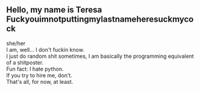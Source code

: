 <!--
**ComradeYellowCitrusFruit/ComradeYellowCitrusFruit** is a ✨ _special_ ✨ repository because its `README.md` (this file) appears on your GitHub profile.

Here are some ideas to get you started:

- 🔭 I’m currently working on ...
- 🌱 I’m currently learning ...
- 👯 I’m looking to collaborate on ...
- 🤔 I’m looking for help with ...
- 💬 Ask me about ...
- 📫 How to reach me: ...
- 😄 Pronouns: ...
- ⚡ Fun fact: ...
-->

## Hello, my name is Teresa Fuckyouimnotputtingmylastnameheresuckmycock
she/her  
I am, well... I don't fuckin know.  
I just do random shit sometimes, I am basically the programming equivalent of a shitposter.  
Fun fact: I hate python.  
If you try to hire me, don't.  
That's all, for now, at least.  
